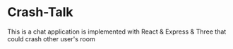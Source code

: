 # Crash-Talk
This is a chat application is implemented with React &amp; Express &amp; Three that could crash other user's room
